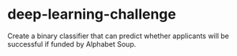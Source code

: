 # deep-learning-challenge
Create a binary classifier that can predict whether applicants will be successful if funded by Alphabet Soup.
